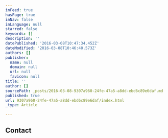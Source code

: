 ```yaml
---
inFeed: true
hasPage: true
inNav: false
inLanguage: null
starred: false
keywords: []
description: ''
datePublished: '2016-03-08T10:47:34.452Z'
dateModified: '2016-03-08T10:46:40.573Z'
authors: []
publisher:
  name: null
  domain: null
  url: null
  favicon: null
title: ''
author: []
sourcePath: _posts/2016-03-08-9307a960-24fe-47a5-a8dd-ebd6c89e6daf.md
published: true
url: 9307a960-24fe-47a5-a8dd-ebd6c89e6daf/index.html
_type: Article

---
```

## Contact